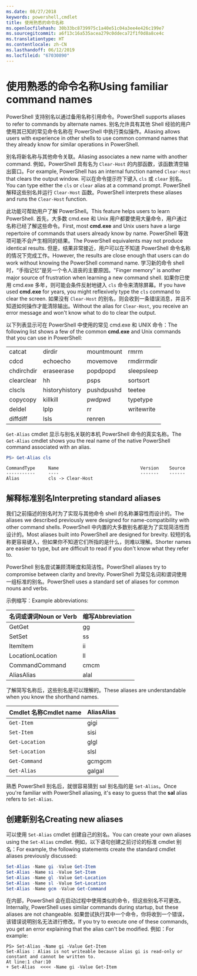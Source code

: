 ```yaml
---
ms.date: 08/27/2018
keywords: powershell,cmdlet
title: 使用熟悉的命令名称
ms.openlocfilehash: 30b33bc8739975c1a40e51c04a3ee4e426c199e7
ms.sourcegitcommit: a6f13c16a535acea279c0ddeca72f1f0d8a8ce4c
ms.translationtype: HT
ms.contentlocale: zh-CN
ms.lasthandoff: 06/12/2019
ms.locfileid: "67030890"
---
```

# <a name="using-familiar-command-names"></a><span data-ttu-id="318ff-103">使用熟悉的命令名称</span><span class="sxs-lookup"><span data-stu-id="318ff-103">Using familiar command names</span></span>

<span data-ttu-id="318ff-104">PowerShell 支持别名以通过备用名称引用命令。</span><span class="sxs-lookup"><span data-stu-id="318ff-104">PowerShell supports aliases to refer to commands by alternate names.</span></span> <span data-ttu-id="318ff-105">别名允许具有其他 Shell 经验的用户使用其已知的常见命令名称在 PowerShell 中执行类似操作。</span><span class="sxs-lookup"><span data-stu-id="318ff-105">Aliasing allows users with experience in other shells to use common command names that they already know for similar operations in PowerShell.</span></span>

<span data-ttu-id="318ff-106">别名将新名称与其他命令关联。</span><span class="sxs-lookup"><span data-stu-id="318ff-106">Aliasing associates a new name with another command.</span></span> <span data-ttu-id="318ff-107">例如，PowerShell 具有名为 `Clear-Host` 的内部函数，该函数清空输出窗口。</span><span class="sxs-lookup"><span data-stu-id="318ff-107">For example, PowerShell has an internal function named `Clear-Host` that clears the output window.</span></span> <span data-ttu-id="318ff-108">可以在命令提示符下键入 `cls` 或 `clear` 别名。</span><span class="sxs-lookup"><span data-stu-id="318ff-108">You can type either the `cls` or `clear` alias at a command prompt.</span></span> <span data-ttu-id="318ff-109">PowerShell 解释这些别名并运行 `Clear-Host` 函数。</span><span class="sxs-lookup"><span data-stu-id="318ff-109">PowerShell interprets these aliases and runs the `Clear-Host` function.</span></span>

<span data-ttu-id="318ff-110">此功能可帮助用户了解 PowerShell。</span><span class="sxs-lookup"><span data-stu-id="318ff-110">This feature helps users to learn PowerShell.</span></span> <span data-ttu-id="318ff-111">首先，大多数 cmd.exe 和 Unix 用户都要使用大量命令，用户通过名称已经了解这些命令。</span><span class="sxs-lookup"><span data-stu-id="318ff-111">First, most **cmd.exe** and Unix users have a large repertoire of commands that users already know by name.</span></span> <span data-ttu-id="318ff-112">PowerShell 等效项可能不会产生相同的结果。</span><span class="sxs-lookup"><span data-stu-id="318ff-112">The PowerShell equivalents may not produce identical results.</span></span> <span data-ttu-id="318ff-113">但是，结果非常接近，用户可以在不知道 PowerShell 命令名称的情况下完成工作。</span><span class="sxs-lookup"><span data-stu-id="318ff-113">However, the results are close enough that users can do work without knowing the PowerShell command name.</span></span> <span data-ttu-id="318ff-114">学习新的命令 shell 时，“手指记忆”是另一个令人沮丧的主要原因。</span><span class="sxs-lookup"><span data-stu-id="318ff-114">"Finger memory" is another major source of frustration when learning a new command shell.</span></span> <span data-ttu-id="318ff-115">如果你已使用 cmd.exe 多年，则可能会条件反射地键入 `cls` 命令来清除屏幕。</span><span class="sxs-lookup"><span data-stu-id="318ff-115">If you have used **cmd.exe** for years, you might reflexively type the `cls` command to clear the screen.</span></span> <span data-ttu-id="318ff-116">如果没有 `Clear-Host` 的别名，则会收到一条错误消息，并且不知道如何操作才能清除输出。</span><span class="sxs-lookup"><span data-stu-id="318ff-116">Without the alias for `Clear-Host`, you receive an error message and won't know what to do to clear the output.</span></span>

<span data-ttu-id="318ff-117">以下列表显示可在 PowerShell 中使用的常见 cmd.exe 和 UNIX 命令：</span><span class="sxs-lookup"><span data-stu-id="318ff-117">The following list shows a few of the common **cmd.exe** and Unix commands that you can use in PowerShell:</span></span>

|||||
|-|-|-|-|
|<span data-ttu-id="318ff-118">cat</span><span class="sxs-lookup"><span data-stu-id="318ff-118">cat</span></span>|<span data-ttu-id="318ff-119">dir</span><span class="sxs-lookup"><span data-stu-id="318ff-119">dir</span></span>|<span data-ttu-id="318ff-120">mount</span><span class="sxs-lookup"><span data-stu-id="318ff-120">mount</span></span>|<span data-ttu-id="318ff-121">rm</span><span class="sxs-lookup"><span data-stu-id="318ff-121">rm</span></span>|
|<span data-ttu-id="318ff-122">cd</span><span class="sxs-lookup"><span data-stu-id="318ff-122">cd</span></span>|<span data-ttu-id="318ff-123">echo</span><span class="sxs-lookup"><span data-stu-id="318ff-123">echo</span></span>|<span data-ttu-id="318ff-124">move</span><span class="sxs-lookup"><span data-stu-id="318ff-124">move</span></span>|<span data-ttu-id="318ff-125">rmdir</span><span class="sxs-lookup"><span data-stu-id="318ff-125">rmdir</span></span>|
|<span data-ttu-id="318ff-126">chdir</span><span class="sxs-lookup"><span data-stu-id="318ff-126">chdir</span></span>|<span data-ttu-id="318ff-127">erase</span><span class="sxs-lookup"><span data-stu-id="318ff-127">erase</span></span>|<span data-ttu-id="318ff-128">popd</span><span class="sxs-lookup"><span data-stu-id="318ff-128">popd</span></span>|<span data-ttu-id="318ff-129">sleep</span><span class="sxs-lookup"><span data-stu-id="318ff-129">sleep</span></span>|
|<span data-ttu-id="318ff-130">clear</span><span class="sxs-lookup"><span data-stu-id="318ff-130">clear</span></span>|<span data-ttu-id="318ff-131">h</span><span class="sxs-lookup"><span data-stu-id="318ff-131">h</span></span>|<span data-ttu-id="318ff-132">ps</span><span class="sxs-lookup"><span data-stu-id="318ff-132">ps</span></span>|<span data-ttu-id="318ff-133">sort</span><span class="sxs-lookup"><span data-stu-id="318ff-133">sort</span></span>|
|<span data-ttu-id="318ff-134">cls</span><span class="sxs-lookup"><span data-stu-id="318ff-134">cls</span></span>|<span data-ttu-id="318ff-135">history</span><span class="sxs-lookup"><span data-stu-id="318ff-135">history</span></span>|<span data-ttu-id="318ff-136">pushd</span><span class="sxs-lookup"><span data-stu-id="318ff-136">pushd</span></span>|<span data-ttu-id="318ff-137">tee</span><span class="sxs-lookup"><span data-stu-id="318ff-137">tee</span></span>|
|<span data-ttu-id="318ff-138">copy</span><span class="sxs-lookup"><span data-stu-id="318ff-138">copy</span></span>|<span data-ttu-id="318ff-139">kill</span><span class="sxs-lookup"><span data-stu-id="318ff-139">kill</span></span>|<span data-ttu-id="318ff-140">pwd</span><span class="sxs-lookup"><span data-stu-id="318ff-140">pwd</span></span>|<span data-ttu-id="318ff-141">type</span><span class="sxs-lookup"><span data-stu-id="318ff-141">type</span></span>|
|<span data-ttu-id="318ff-142">del</span><span class="sxs-lookup"><span data-stu-id="318ff-142">del</span></span>|<span data-ttu-id="318ff-143">lp</span><span class="sxs-lookup"><span data-stu-id="318ff-143">lp</span></span>|<span data-ttu-id="318ff-144">r</span><span class="sxs-lookup"><span data-stu-id="318ff-144">r</span></span>|<span data-ttu-id="318ff-145">write</span><span class="sxs-lookup"><span data-stu-id="318ff-145">write</span></span>|
|<span data-ttu-id="318ff-146">diff</span><span class="sxs-lookup"><span data-stu-id="318ff-146">diff</span></span>|<span data-ttu-id="318ff-147">ls</span><span class="sxs-lookup"><span data-stu-id="318ff-147">ls</span></span>|<span data-ttu-id="318ff-148">ren</span><span class="sxs-lookup"><span data-stu-id="318ff-148">ren</span></span>||

<span data-ttu-id="318ff-149">`Get-Alias` cmdlet 显示与别名关联的本机 PowerShell 命令的真实名称。</span><span class="sxs-lookup"><span data-stu-id="318ff-149">The `Get-Alias` cmdlet shows you the real name of the native PowerShell command associated with an alias.</span></span>

```powershell
PS> Get-Alias cls
```

```Output
CommandType     Name                               Version    Source
-----------     ----                               -------    ------
Alias           cls -> Clear-Host
```

## <a name="interpreting-standard-aliases"></a><span data-ttu-id="318ff-150">解释标准别名</span><span class="sxs-lookup"><span data-stu-id="318ff-150">Interpreting standard aliases</span></span>

<span data-ttu-id="318ff-151">我们之前描述的别名时为了实现与其他命令 shell 的名称兼容性而设计的。</span><span class="sxs-lookup"><span data-stu-id="318ff-151">The aliases we described previously were designed for name-compatibility with other command shells.</span></span>
<span data-ttu-id="318ff-152">PowerShell 中内置的大多数别名都是为了实现简洁性而设计的。</span><span class="sxs-lookup"><span data-stu-id="318ff-152">Most aliases built into PowerShell are designed for brevity.</span></span> <span data-ttu-id="318ff-153">较短的名称更容易键入，但如果你不知道它们所指的是什么，则难以理解。</span><span class="sxs-lookup"><span data-stu-id="318ff-153">Shorter names are easier to type, but are difficult to read if you don't know what they refer to.</span></span>

<span data-ttu-id="318ff-154">PowerShell 别名尝试兼顾清晰度和简洁性。</span><span class="sxs-lookup"><span data-stu-id="318ff-154">PowerShell aliases try to compromise between clarity and brevity.</span></span> <span data-ttu-id="318ff-155">PowerShell 为常见名词和谓词使用一组标准的别名。</span><span class="sxs-lookup"><span data-stu-id="318ff-155">PowerShell uses a standard set of aliases for common nouns and verbs.</span></span>

<span data-ttu-id="318ff-156">示例缩写：</span><span class="sxs-lookup"><span data-stu-id="318ff-156">Example abbreviations:</span></span>

| <span data-ttu-id="318ff-157">名词或谓词</span><span class="sxs-lookup"><span data-stu-id="318ff-157">Noun or Verb</span></span> | <span data-ttu-id="318ff-158">缩写</span><span class="sxs-lookup"><span data-stu-id="318ff-158">Abbreviation</span></span> |
|--------------|--------------|
| <span data-ttu-id="318ff-159">Get</span><span class="sxs-lookup"><span data-stu-id="318ff-159">Get</span></span>          | <span data-ttu-id="318ff-160">g</span><span class="sxs-lookup"><span data-stu-id="318ff-160">g</span></span>            |
| <span data-ttu-id="318ff-161">Set</span><span class="sxs-lookup"><span data-stu-id="318ff-161">Set</span></span>          | <span data-ttu-id="318ff-162">s</span><span class="sxs-lookup"><span data-stu-id="318ff-162">s</span></span>            |
| <span data-ttu-id="318ff-163">Item</span><span class="sxs-lookup"><span data-stu-id="318ff-163">Item</span></span>         | <span data-ttu-id="318ff-164">i</span><span class="sxs-lookup"><span data-stu-id="318ff-164">i</span></span>            |
| <span data-ttu-id="318ff-165">Location</span><span class="sxs-lookup"><span data-stu-id="318ff-165">Location</span></span>     | <span data-ttu-id="318ff-166">l</span><span class="sxs-lookup"><span data-stu-id="318ff-166">l</span></span>            |
| <span data-ttu-id="318ff-167">Command</span><span class="sxs-lookup"><span data-stu-id="318ff-167">Command</span></span>      | <span data-ttu-id="318ff-168">cm</span><span class="sxs-lookup"><span data-stu-id="318ff-168">cm</span></span>           |
| <span data-ttu-id="318ff-169">Alias</span><span class="sxs-lookup"><span data-stu-id="318ff-169">Alias</span></span>        | <span data-ttu-id="318ff-170">al</span><span class="sxs-lookup"><span data-stu-id="318ff-170">al</span></span>           |

<span data-ttu-id="318ff-171">了解简写名称后，这些别名是可以理解的。</span><span class="sxs-lookup"><span data-stu-id="318ff-171">These aliases are understandable when you know the shorthand names.</span></span>

| <span data-ttu-id="318ff-172">Cmdlet 名称</span><span class="sxs-lookup"><span data-stu-id="318ff-172">Cmdlet name</span></span>    | <span data-ttu-id="318ff-173">Alias</span><span class="sxs-lookup"><span data-stu-id="318ff-173">Alias</span></span> |
|----------------|-------|
| `Get-Item`     | <span data-ttu-id="318ff-174">gi</span><span class="sxs-lookup"><span data-stu-id="318ff-174">gi</span></span>    |
| `Set-Item`     | <span data-ttu-id="318ff-175">si</span><span class="sxs-lookup"><span data-stu-id="318ff-175">si</span></span>    |
| `Get-Location` | <span data-ttu-id="318ff-176">gl</span><span class="sxs-lookup"><span data-stu-id="318ff-176">gl</span></span>    |
| `Set-Location` | <span data-ttu-id="318ff-177">sl</span><span class="sxs-lookup"><span data-stu-id="318ff-177">sl</span></span>    |
| `Get-Command`  | <span data-ttu-id="318ff-178">gcm</span><span class="sxs-lookup"><span data-stu-id="318ff-178">gcm</span></span>   |
| `Get-Alias`    | <span data-ttu-id="318ff-179">gal</span><span class="sxs-lookup"><span data-stu-id="318ff-179">gal</span></span>   |

<span data-ttu-id="318ff-180">熟悉 PowerShell 别名后，就很容易猜到 sal 别名指的是 `Set-Alias`。</span><span class="sxs-lookup"><span data-stu-id="318ff-180">Once you're familiar with PowerShell aliasing, it's easy to guess that the **sal** alias refers to `Set-Alias`.</span></span>

## <a name="creating-new-aliases"></a><span data-ttu-id="318ff-181">创建新别名</span><span class="sxs-lookup"><span data-stu-id="318ff-181">Creating new aliases</span></span>

<span data-ttu-id="318ff-182">可以使用 `Set-Alias` cmdlet 创建自己的别名。</span><span class="sxs-lookup"><span data-stu-id="318ff-182">You can create your own aliases using the `Set-Alias` cmdlet.</span></span> <span data-ttu-id="318ff-183">例如，以下语句创建之前讨论的标准 cmdlet 别名：</span><span class="sxs-lookup"><span data-stu-id="318ff-183">For example, the following statements create the standard cmdlet aliases previously discussed:</span></span>

```powershell
Set-Alias -Name gi -Value Get-Item
Set-Alias -Name si -Value Set-Item
Set-Alias -Name gl -Value Get-Location
Set-Alias -Name sl -Value Set-Location
Set-Alias -Name gcm -Value Get-Command
```

<span data-ttu-id="318ff-184">在内部，PowerShell 会在启动过程中使用类似的命令，但这些别名不可更改。</span><span class="sxs-lookup"><span data-stu-id="318ff-184">Internally, PowerShell uses similar commands during startup, but these aliases are not changeable.</span></span>
<span data-ttu-id="318ff-185">如果尝试执行其中一个命令，你将收到一个错误，该错误说明别名无法进行修改。</span><span class="sxs-lookup"><span data-stu-id="318ff-185">If you try to execute one of these commands, you get an error explaining that the alias can't be modified.</span></span> <span data-ttu-id="318ff-186">例如：</span><span class="sxs-lookup"><span data-stu-id="318ff-186">For example:</span></span>

```
PS> Set-Alias -Name gi -Value Get-Item
Set-Alias : Alias is not writeable because alias gi is read-only or constant and cannot be written to.
At line:1 char:10
+ Set-Alias  <<<< -Name gi -Value Get-Item
```
